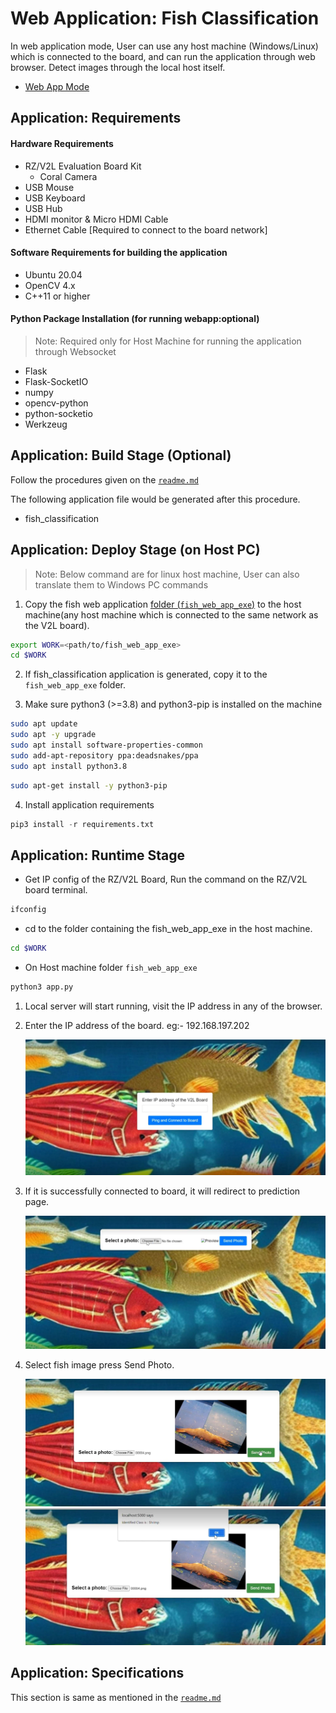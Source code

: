 # Web Application: Fish Classification

In web application mode, User can use any host machine (Windows/Linux) which is connected to the board, and can run the application through web browser. Detect images through the local host itself.

- [Web App Mode](https://renesasgroup.sharepoint.com/:v:/r/sites/QuestGlobalxRenesasRZAIAppDev/Shared%20Documents/General/Delivarables_Storage/fish_classification/fish_classification_ws_demo.mp4?csf=1&web=1&e=mvRVCu)

## Application: Requirements

#### Hardware Requirements
- RZ/V2L Evaluation Board Kit
    - Coral Camera
- USB Mouse
- USB Keyboard
- USB Hub
- HDMI monitor & Micro HDMI Cable
- Ethernet Cable [Required to connect to the board network]

#### Software Requirements for building the application
- Ubuntu 20.04
- OpenCV 4.x
- C++11 or higher



#### Python Package Installation (for running webapp:optional) 
> Note: Required only for Host Machine for running the application through Websocket
- Flask
- Flask-SocketIO
- numpy
- opencv-python
- python-socketio
- Werkzeug

## Application: Build Stage (Optional)
Follow the procedures given on the [`readme.md`](../../readme.md/#application-build-stage)

The following application file would be generated after this procedure.
- fish_classification

## Application: Deploy Stage (on Host PC) 

> Note: Below command are for linux host machine, User can also translate them to Windows PC commands
1. Copy the fish web application [folder (`fish_web_app_exe`)](./fish_application/etc/fish_web_app_exe/) to the host machine(any host machine which is connected to the same network as the V2L board).
```sh
export WORK=<path/to/fish_web_app_exe>
cd $WORK
```

2.  If fish_classification application is generated, copy it to the `fish_web_app_exe` folder.

3. Make sure python3 (>=3.8) and python3-pip is installed on the machine

```sh
sudo apt update
sudo apt -y upgrade 
sudo apt install software-properties-common
sudo add-apt-repository ppa:deadsnakes/ppa
sudo apt install python3.8
```

```sh
sudo apt-get install -y python3-pip
```
4. Install application requirements

```python
pip3 install -r requirements.txt
```

## Application: Runtime Stage

* Get IP config of the RZ/V2L Board, Run the command on the RZ/V2L board terminal.

```sh
ifconfig
```
* cd to the folder containing the fish_web_app_exe in the host machine.

```sh
cd $WORK
```

* On Host machine folder `fish_web_app_exe`
```sh
python3 app.py
```

1. Local server will start running, visit the IP address in any of the browser. 

2. Enter the IP address of the board. eg:- 192.168.197.202

    <img src=./images/fish_web_app_step1.JPG width="480">

3. If it is successfully connected to board, it will redirect to prediction page.
    
    <img src=./images/fish_web_app_step2.JPG width="480">

4. Select fish image press Send Photo. 

    <img src=./images/fish_web_app_step3.JPG width="480">

    <img src=./images/fish_web_app_step4.JPG width="480">


## Application: Specifications

This section is same as mentioned in the [`readme.md`](../../readme.md#application-specifications)
